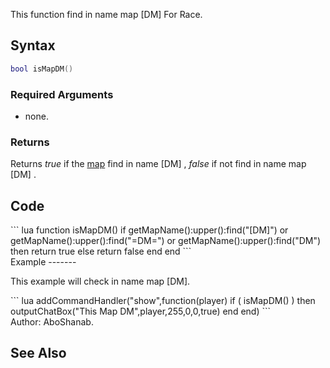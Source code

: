 <lowercasetitle></lowercasetitle>

This function find in name map \[DM\] For Race.

Syntax
------

``` lua
bool isMapDM()
```

### Required Arguments

-   none.

### Returns

Returns *true* if the [map](/map.md "wikilink") find in name \[DM\] , *false* if not find in name map \[DM\] .

Code
----

<section name="Server" class="server" show="true">
``` lua
function isMapDM()
   if getMapName():upper():find("[DM]") or getMapName():upper():find("=DM=") or getMapName():upper():find("DM") then
        return true
    else
        return false
    end
end
```

</section>
Example
-------

This example will check in name map \[DM\].

<section name="Server" class="server" show="true">
``` lua
addCommandHandler("show",function(player)
if ( isMapDM() ) then
outputChatBox("This Map DM",player,255,0,0,true)
end
end)
```

</section>
Author: AboShanab.

See Also
--------
